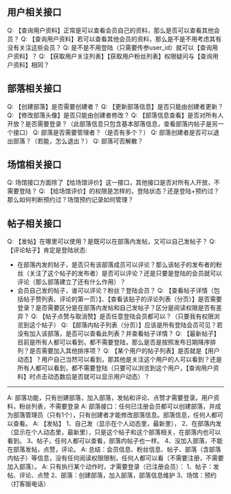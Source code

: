 ## 用户相关接口
Q: 【查询用户资料】正常是可以查看会员自己的资料，那么是否可以查看其他会员？
Q: 【查询用户资料】若可以查看其他会员的资料，那么是不是不用考虑其有没有关注这些会员？
Q: 是不是不用登陆（只需要传参user_id）就可以【查询用户资料】？
Q: 【获取用户关注列表】【获取用户粉丝列表】权限疑问与【查询用户资料】相同？

## 部落相关接口
Q: 【创建部落】是否需要创建者？
Q: 【更新部落信息】是否只能由创建者更新？
Q: 【修改部落头像】是否只能由创建者修改？
Q: 【部落信息查看】是否对所有人开放？是否需要登录？（此部落信息只包含基本部落信息，查看部落内帖子是另一个接口）
Q: 部落是否需要管理者？（是否有多个？）
Q: 部落创建者是否可以退出部落？（若能，怎么退出？）
Q: 部落可否解散？

## 场馆相关接口
Q: 场馆接口方面除了【给场馆评价】这一接口，其他接口是否对所有人开放，不需要登陆？ 
Q: 【给场馆评价】的权限是怎样的，登陆状态？还是登陆+预约过？那么如何判断预约过？场馆预约记录如何管理？

## 帖子相关接口
Q: 【发帖】在哪里可以使用？是既可以在部落内发帖，又可以自己发帖子？
Q: 【评论帖子】肯定是登陆状态:
*  在部落内发的帖子，是否只有该部落成员可以评论？那么该帖子的发布者的粉丝（关注了这个帖子的发布者）是否可以评论？还是只要是登陆的会员就可以评论（那么部落建立了还有什么作用）？ 
*  会员自己发的帖子，谁可以评论？粉丝？登陆会员？
Q: 【查看帖子详情（包括帖子赞列表、评论的第一页）】、【查看该贴子的评论列表（分页）】是否需要登录？是否需要区分是在部落内发帖和自己发帖子？区分是阅读权限是否有差异？
Q: 【帖子点赞与取消赞】是否任意登陆会员都可以？（只要我有权限浏览到这个帖子）
Q: 【部落内帖子列表（分页）】应该是所有登陆会员可见？若没有加入该部落，是否可以查看此列表？并查看帖子详情？
Q: 【最新帖子】目前是所有人都可以看到，都不需要登陆，那么是否是按照发布日期降序排列？是否需要加入其他排序项？
Q: 【某个用户的帖子列表】是否就是【用户动态】？用户自己当然可以看到，那其他是关注这个用户的人可以看到？还是所有人都可以看到，都不需要登陆（只要可以浏览到这个用户，【查询用户资料】时点击动态数后是否就可以显示用户动态）？

---
A: 部落功能，只有创建部落，加入部落，发帖和评论、点赞才需要登录。用户资料，粉丝列表，不需要登录
A: 部落接口：任何已注册会员都可以创建部落，并成为部落管理员（只有1个），只有创建者才能修改部落信息。部落信息，任何人都可以查看。
A: 【发帖】
   1、自己发（显示在个人动态里，最新里），
   2、在部落内发（显示在个人动态里，最新里），只是这个帖子和这个部落相关，在部落内也可以看到。
   3、帖子，任何人都可以查看，部落内帖子也一样。
   4、没加入部落，不能在部落发帖，点赞，评论。
A: 总结：会员信息、粉丝信息、帖子、部落（含部落内帖子）等信息，没有任何阅读权限限制，任何人都可以看（不需要注册，不需要加入部落）。
A: 只有执行某个动作时，才需要登录（已注册会员）：
   1、帖子：发帖、评论、点赞
   2、部落：创建部落，加入部落，部落信息维护
   3、场馆：预约（打客服电话）